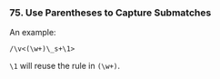 ### 75. Use Parentheses to Capture Submatches

An example:
```
/\v<(\w+)\_s+\1>
```
`\1` will reuse the rule in `(\w+)`.

